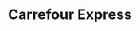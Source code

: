 ---
title: "Carrefour Express"
url: /madrid/carrefour-express-calle-de-arturo-soria/
shop: Lebensmittel
---